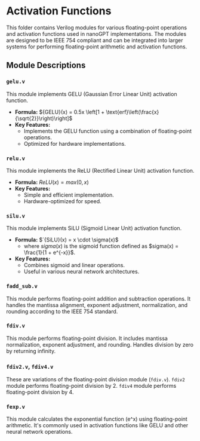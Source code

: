 # Activation Functions

This folder contains Verilog modules for various floating-point operations and activation functions used in nanoGPT implementations. The modules are designed to be IEEE 754 compliant and can be integrated into larger systems for performing floating-point arithmetic and activation functions.

## Module Descriptions

### `gelu.v`
This module implements GELU (Gaussian Error Linear Unit) activation function.
- **Formula:** 
$`{GELU}(x) = 0.5x \left[1 + \text{erf}\left(\frac{x}{\sqrt{2}}\right)\right]`$
- **Key Features:**
  - Implements the GELU function using a combination of floating-point operations.
  - Optimized for hardware implementations.

### `relu.v`
This module implements the ReLU (Rectified Linear Unit) activation function.
- **Formula:** 
$`{ReLU}(x) = max(0, x)`$
- **Key Features:**
  - Simple and efficient implementation.
  - Hardware-optimized for speed.

### `silu.v`
This module implements SiLU (Sigmoid Linear Unit) activation function. 
- **Formula:**
$`{SiLU}(x) = x \cdot \sigma(x)$
  - where $`sigma(x)`$ is the sigmoid function defined as $`sigma(x) = \frac{1}{1 + e^{-x}}`$.
- **Key Features:**
  - Combines sigmoid and linear operations.
  - Useful in various neural network architectures.

### `fadd_sub.v`
This module performs floating-point addition and subtraction operations. It handles the mantissa alignment, exponent adjustment, normalization, and rounding according to the IEEE 754 standard.

### `fdiv.v`
This module performs floating-point division. It includes mantissa normalization, exponent adjustment, and rounding. Handles division by zero by returning infinity.

### `fdiv2.v`, `fdiv4.v`
These are variations of the floating-point division module (`fdiv.v`). `fdiv2` module performs floating-point division by 2. `fdiv4` module performs floating-point division by 4.

### `fexp.v`
This module calculates the exponential function (e^x) using floating-point arithmetic. It's commonly used in activation functions like GELU and other neural network operations.



